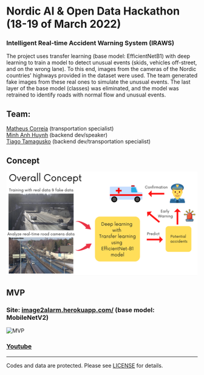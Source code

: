 # Nordic AI & Open Data Hackathon (18-19 of March 2022)

### Intelligent Real-time Accident Warning System (IRAWS)

The project uses transfer learning (base model: EfficientNetB1) with deep learning to train a model to detect unusual events (skids, vehicles off-street, and on the wrong lane). To this end, images from the cameras of the Nordic countries' highways provided in the dataset were used. The team generated fake images from these real ones to simulate the unusual events. The last layer of the base model (classes) was eliminated, and the model was retrained to identify roads with normal flow and unusual events.

## Team:

[Matheus Correia](https://github.com/matheusgomesms) (transportation specialist)  
[Minh Anh Huynh](https://github.com/MarcX23) (backend dev/speaker)  
[Tiago Tamagusko](https://github.com/tamagusko) (backend dev/transportation specialist)  

## Concept

![Concept](https://github.com/tamagusko/nordicopendata/raw/main/img/concept.png)

## MVP
### Site: [image2alarm.herokuapp.com/](https://image2alarm.herokuapp.com/) (base model: MobileNetV2)  

![MVP](https://github.com/tamagusko/nordicopendata/raw/main/img/preview.gif)  

### [Youtube](https://youtu.be/zTe27sEVHdw)

---

Codes and data are protected. Please see [LICENSE](LICENSE) for details.
